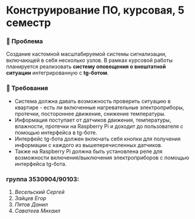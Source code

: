 # Конструирование ПО, курсовая, 5 семестр
 ###  :pushpin: Проблема
Создание кастомной масштабируемой системы сигнализации, включающей в себя несколько узлов. В рамках курсовой работы планируется реализовать **систему оповещения о внештатной ситуации** интегрированную с __tg-ботом__. 
### :receipt: Требования
* Система должна давать возможность проверить ситуацию в квартире - есть ли включенные нагревательные электроприборы, протечки, постороннее движение, снижение температуры. 
* Информация поступает от датчиков движения, температуры, влажности, протечки на Raspberry Pi и доходит до пользователя с помощью интерфейса в tg-боте. 
* Интерфейс tg-бота должен включать себя кнопки для получения информации с каждого из вышеперечисленных датчиков. 
* Также на Raspberry Pi должна быть установлена реле для возможности включения/выключения электроприборов с помощью интерфейса tg-бота.
### группа 3530904/90103:
1. _Весельский Сергей_
1. _Зайцев Егор_
1. _Пятов Данил_
1. _Саватеев Михаил_

